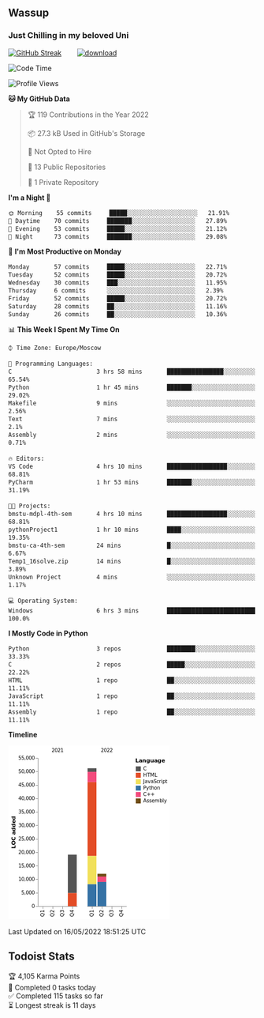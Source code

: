 ## Wassup 
### Just Chilling in my beloved Uni 

<!--
-->

[![GitHub Streak](http://github-readme-streak-stats.herokuapp.com?user=archeoss&theme=shades-of-purple&hide_border=true&date_format=j%20M%5B%20Y%5D)](https://git.io/streak-stats)&nbsp;&nbsp;&nbsp;&nbsp;&nbsp;&nbsp;&nbsp;&nbsp;[![download](https://user-images.githubusercontent.com/68448737/147796309-d8b65b1d-4dde-40d9-b03a-2b42aaa6cd43.jpeg)
](https://bmstu.ru/)

<!--START_SECTION:waka-->
![Code Time](http://img.shields.io/badge/Code%20Time-0%20secs-blue)

![Profile Views](http://img.shields.io/badge/Profile%20Views-4-blue)

**🐱 My GitHub Data** 

> 🏆 119 Contributions in the Year 2022
 > 
> 📦 27.3 kB Used in GitHub's Storage 
 > 
> 🚫 Not Opted to Hire
 > 
> 📜 13 Public Repositories 
 > 
> 🔑 1 Private Repository 
 > 
**I'm a Night 🦉** 

```text
🌞 Morning    55 commits     █████░░░░░░░░░░░░░░░░░░░░   21.91% 
🌆 Daytime    70 commits     ███████░░░░░░░░░░░░░░░░░░   27.89% 
🌃 Evening    53 commits     █████░░░░░░░░░░░░░░░░░░░░   21.12% 
🌙 Night      73 commits     ███████░░░░░░░░░░░░░░░░░░   29.08%

```
📅 **I'm Most Productive on Monday** 

```text
Monday       57 commits     █████░░░░░░░░░░░░░░░░░░░░   22.71% 
Tuesday      52 commits     █████░░░░░░░░░░░░░░░░░░░░   20.72% 
Wednesday    30 commits     ███░░░░░░░░░░░░░░░░░░░░░░   11.95% 
Thursday     6 commits      ░░░░░░░░░░░░░░░░░░░░░░░░░   2.39% 
Friday       52 commits     █████░░░░░░░░░░░░░░░░░░░░   20.72% 
Saturday     28 commits     ██░░░░░░░░░░░░░░░░░░░░░░░   11.16% 
Sunday       26 commits     ██░░░░░░░░░░░░░░░░░░░░░░░   10.36%

```


📊 **This Week I Spent My Time On** 

```text
⌚︎ Time Zone: Europe/Moscow

💬 Programming Languages: 
C                        3 hrs 58 mins       ████████████████░░░░░░░░░   65.54% 
Python                   1 hr 45 mins        ███████░░░░░░░░░░░░░░░░░░   29.02% 
Makefile                 9 mins              ░░░░░░░░░░░░░░░░░░░░░░░░░   2.56% 
Text                     7 mins              ░░░░░░░░░░░░░░░░░░░░░░░░░   2.1% 
Assembly                 2 mins              ░░░░░░░░░░░░░░░░░░░░░░░░░   0.71%

🔥 Editors: 
VS Code                  4 hrs 10 mins       █████████████████░░░░░░░░   68.81% 
PyCharm                  1 hr 53 mins        ███████░░░░░░░░░░░░░░░░░░   31.19%

🐱‍💻 Projects: 
bmstu-mdpl-4th-sem       4 hrs 10 mins       █████████████████░░░░░░░░   68.81% 
pythonProject1           1 hr 10 mins        ████░░░░░░░░░░░░░░░░░░░░░   19.35% 
bmstu-ca-4th-sem         24 mins             █░░░░░░░░░░░░░░░░░░░░░░░░   6.67% 
Temp1_16solve.zip        14 mins             █░░░░░░░░░░░░░░░░░░░░░░░░   3.89% 
Unknown Project          4 mins              ░░░░░░░░░░░░░░░░░░░░░░░░░   1.17%

💻 Operating System: 
Windows                  6 hrs 3 mins        █████████████████████████   100.0%

```

**I Mostly Code in Python** 

```text
Python                   3 repos             ████████░░░░░░░░░░░░░░░░░   33.33% 
C                        2 repos             █████░░░░░░░░░░░░░░░░░░░░   22.22% 
HTML                     1 repo              ██░░░░░░░░░░░░░░░░░░░░░░░   11.11% 
JavaScript               1 repo              ██░░░░░░░░░░░░░░░░░░░░░░░   11.11% 
Assembly                 1 repo              ██░░░░░░░░░░░░░░░░░░░░░░░   11.11%

```


**Timeline**

![Chart not found](https://raw.githubusercontent.com/archeoss/archeoss/master/charts/bar_graph.png) 


 Last Updated on 16/05/2022 18:51:25 UTC
<!--END_SECTION:waka-->

## Todoist Stats

<!-- TODO-IST:START -->
🏆  4,105 Karma Points           
🌸  Completed 0 tasks today           
✅  Completed 115 tasks so far           
⏳  Longest streak is 11 days
<!-- TODO-IST:END -->
